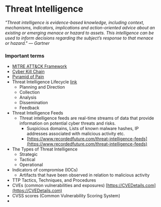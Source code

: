 # Threat Intelligence
*"Threat intelligence is evidence-based knowledge, including context, mechanisms, indicators, implications and action-oriented advice about an existing or emerging menace or hazard to assets. This intelligence can be used to inform decisions regarding the subject’s response to that menace or hazard." — Gartner*

### Important terms
* [MITRE ATT&CK Framework](https://attack.mitre.org/matrices/enterprise/)
* [Cyber Kill Chain](https://www.lockheedmartin.com/en-us/capabilities/cyber/cyber-kill-chain.html)
* [Pyramid of Pain](https://attackiq.com/2019/06/26/emulating-attacker-activities-and-the-pyramid-of-pain/)
* Threat Intelligence Lifecycle [link](https://www.recordedfuture.com/threat-intelligence-lifecycle-phases)
  * Planning and Direction
  * Collection
  * Analysis
  * Dissemination
  * Feedback
* Threat Intelligence Feeds
  * Threat intelligence feeds are real-time streams of data that provide information on potential cyber threats and risks.
    * Suspicious domains, Lists of known malware hashes, IP addresses associated with malicious activity etc.
    * [https://www.recordedfuture.com/threat-intelligence-feeds](https://www.recordedfuture.com/threat-intelligence-feeds)
* The Types of Threat Intelligence
  * Strategic
  * Tactical
  * Operational
* Indicators of compromise (IOCs)
  * Artifacts that have been observed in relation to malicious activity
* TTP Tactics, Techniques, and Procedures
* CVEs (common vulnerabilities and exposures) [https://CVEDetails.com](https://CVEDetails.com)
* CVSS scores (Common Vulnerability Scoring System)
* 
